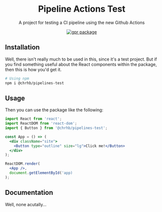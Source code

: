 <h1 align="center">Pipeline Actions Test</h1>

<div align="center">

A project for testing a CI pipeline using the new Github Actions

[![gpr package](https://github.com/Phoenix1355/pipeline-actions-test/workflows/.github/workflows/main.yml/badge.svg)](https://github.com/Phoenix1355/pipeline-actions-test)

</div>

## Installation

Well, there isn't really much to be used in this, since it's a test project. But if you find something useful about the React components within the package, then this is how you'd get it.

```sh
# Using npm
npm i @chrhb/pipelines-test
```

## Usage

Then you can use the package like the following:

```jsx
import React from 'react';
import ReactDOM from 'react-dom';
import { Button } from '@chrhb/pipelines-test';

const App = () => (
  <div className="site">
    <Button type="outline" size="lg">Click me!</Button>
  </div>
);

ReactDOM.render(
  <App />,
  document.getElementById('app)
);
```

## Documentation

Well, none acutally...
